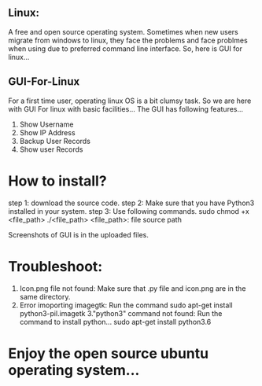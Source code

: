 ## Linux:
A free and open source operating system. Sometimes when new users migrate from windows to linux, they face the problems and face problmes when using due to preferred command line interface. So, here is GUI for linux...

## GUI-For-Linux
For a first time user, operating linux OS is a bit clumsy task. So we are here with GUI For linux with basic facilities...
The GUI has following features...
1. Show Username
2. Show IP Address
3. Backup User Records
4. Show user Records

# How to install?
step 1: download the source code.
step 2: Make sure that you have Python3 installed in your system.
step 3: Use following commands.
  sudo chmod +x <file_path>
  ./<file_path>
<file_path>: file source path

Screenshots of GUI is in the uploaded files.

# Troubleshoot:
1. Icon.png file not found:
  Make sure that .py file and icon.png are in the same directory.
2. Error imoporting imagegtk:
  Run the command  sudo apt-get install python3-pil.imagetk
3."python3" command not found:
  Run the command to install python...
    sudo apt-get install python3.6
 
 
 # Enjoy the open source ubuntu operating system...
 
